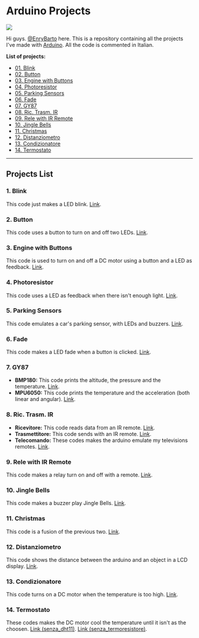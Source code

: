 # Arduino Projects

![](https://media.giphy.com/media/kwCL0wIRPuO6loPGQ7/giphy.gif)

Hi guys. [@EnryBarto](https://github.com/EnryBarto) here.
This is a repository containing all the projects I've made with [Arduino](https://arduino.cc).
All the code is commented in Italian.


**List of projects:**
* [01. Blink](#1-Blink)
* [02. Button](#2-Button)
* [03. Engine with Buttons](#3-Engine-with-Buttons)
* [04. Photoresistor](#4-Photoresistor)
* [05. Parking Sensors](#5-Parking-Sensors)
* [06. Fade](#6-Fade)
* [07. GY87](#7-GY87)
* [08. Ric. Trasm. IR](#8-Ric.-Trasm.-IR)
* [09. Rele with IR Remote](#9-Rele-with-IR-Remote)
* [10. Jingle Bells](#10-Jingle-Bells)
* [11. Christmas](#11-Christmas)
* [12. Distanziometro](#12-Distanziometro)
* [13. Condizionatore](#13-Condizionatore)
* [14. Termostato](#14-Termostato)

---

## Projects List

### 1. Blink

This code just makes a LED blink. [Link](/01-Blink).

### 2. Button

This code uses a button to turn on and off two LEDs. [Link](/02-Button).

### 3. Engine with Buttons

This code is used to turn on and off a DC motor using a button and a LED as feedback. [Link](/03-Engine-with-Buttons).

### 4. Photoresistor

This code uses a LED as feedback when there isn't enough light. [Link](/04-Photoresistor).

### 5. Parking Sensors

This code emulates a car's parking sensor, with LEDs and buzzers. [Link](/05-Parking-sensors).

### 6. Fade

This code makes a LED fade when a button is clicked. [Link](/06-Fade).

### 7. GY87

* **BMP180:** This code prints the altitude, the pressure and the temperature. [Link](/07-GY87/BMP180).
* **MPU6050:** This code prints the temperature and the acceleration (both linear and angular). [Link](/07-GY87/MPU6050).

### 8. Ric. Trasm. IR

* **Ricevitore:** This code reads data from an IR remote. [Link](/08-Ric-Trasm-IR/Ricevitore).
* **Trasmettitore:** This code sends with an IR remote. [Link](/08-Ric-Trasm-IR/Trasmettitore).
* **Telecomando:** These codes makes the arduino emulate my televisions remotes. [Link](08-Ric-Trasm-IR/Telecomando).

### 9. Rele with IR Remote

This code makes a relay turn on and off with a remote. [Link](/09-Rele-with-IRremote).

### 10. Jingle Bells

This code makes a buzzer play Jingle Bells. [Link](/10-Jingle-bells).

### 11. Christmas

This code is a fusion of the previous two. [Link](/11-Christmas).

### 12. Distanziometro

This code shows the distance between the arduino and an object in a LCD display. [Link](/12-Distanziometro).

### 13. Condizionatore

This code turns on a DC motor when the temperature is too high. [Link](/13-Condizionatore).

### 14. Termostato

These codes makes the DC motor cool the temperature until it isn't as the choosen. [Link (senza_dht11)](/14-Termostato/senza_dht11). [Link (senza_termoresistore)](/14-Termostato/senza_termoresistore).
